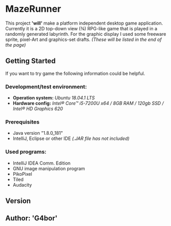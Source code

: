 # MazeRunner
This project **'will'** make a platform independent desktop game application. Currently it is a 2D top-down view (¾) RPG-like game that is played in a randomly generated labyrinth.
For the graphic display I used some freeware sprite, pixel-Art and graphics-set drafts.
*(These will be listed in the end of the page)*
## Getting Started ##
If you want to try game the following information could be helpful.
### Development/test environment: ###
- **Operation system:** *Ubuntu 18.04.1 LTS*
- **Hardware config:** *Intel® Core™ i5-7200U x64 / 8GB RAM / 120gb SSD / Intel® HD Graphics 620*
### Prerequisites
- Java version "1.8.0_181"
- IntelliJ, Eclipse or other IDE *(.JAR file has not included)*

### Used programs:
  - IntelliJ IDEA Comm. Edition
  - GNU image manipulation program
  - PikoPixel
  - Tiled
  - Audacity
## Version

## Author:  'G4bor'
<!--stackedit_data:
eyJoaXN0b3J5IjpbNzI0MzMwOTgwLDIwNTgyOTQ5MTYsMzY0Nz
QwMzI4LDEwODI0MDIyOTIsLTE5OTg5MjkzMjUsMTA3OTAwODc2
MV19
-->